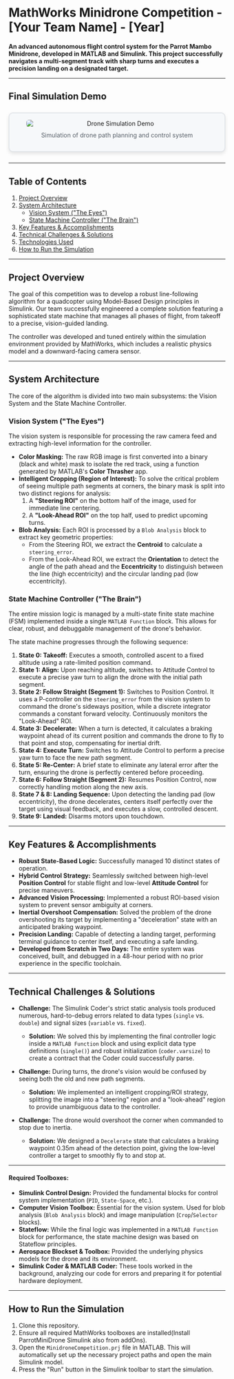# MathWorks Minidrone Competition - [Your Team Name] - [Year]

**An advanced autonomous flight control system for the Parrot Mambo Minidrone, developed in MATLAB and Simulink. This project successfully navigates a multi-segment track with sharp turns and executes a precision landing on a designated target.**

---

## Final Simulation Demo

<div align="center" style="border: 2px solid #e1e4e8; border-radius: 10px; padding: 15px; background: #f6f8fa; box-shadow: 0 4px 8px rgba(0,0,0,0.1); margin: 25px 0;">
  <img src="https://github.com/user-attachments/assets/1195d681-0249-42e4-af46-91ecb5c3d417" 
       alt="Drone Simulation Demo" 
       style="max-width: 90%; height: auto; border-radius: 6px; display: block; margin: 0 auto;">
  <p style="margin-top: 10px; font-size: 14px; color: #586069;">Simulation of drone path planning and control system</p>
</div>

---

## Table of Contents
1.  [Project Overview](#project-overview)
2.  [System Architecture](#system-architecture)
    - [Vision System ("The Eyes")](#vision-system-the-eyes)
    - [State Machine Controller ("The Brain")](#state-machine-controller-the-brain)
3.  [Key Features & Accomplishments](#key-features--accomplishments)
4.  [Technical Challenges & Solutions](#technical-challenges--solutions)
5.  [Technologies Used](#technologies-used)
6.  [How to Run the Simulation](#how-to-run-the-simulation)

---

## Project Overview

The goal of this competition was to develop a robust line-following algorithm for a quadcopter using Model-Based Design principles in Simulink. Our team successfully engineered a complete solution featuring a sophisticated state machine that manages all phases of flight, from takeoff to a precise, vision-guided landing.

The controller was developed and tuned entirely within the simulation environment provided by MathWorks, which includes a realistic physics model and a downward-facing camera sensor.

---

## System Architecture

The core of the algorithm is divided into two main subsystems: the Vision System and the State Machine Controller.

### Vision System ("The Eyes")

The vision system is responsible for processing the raw camera feed and extracting high-level information for the controller.

- **Color Masking:** The raw RGB image is first converted into a binary (black and white) mask to isolate the red track, using a function generated by MATLAB's **Color Thrasher** app.
- **Intelligent Cropping (Region of Interest):** To solve the critical problem of seeing multiple path segments at corners, the binary mask is split into two distinct regions for analysis:
    1.  A **"Steering ROI"** on the bottom half of the image, used for immediate line centering.
    2.  A **"Look-Ahead ROI"** on the top half, used to predict upcoming turns.
- **Blob Analysis:** Each ROI is processed by a `Blob Analysis` block to extract key geometric properties:
    - From the Steering ROI, we extract the **Centroid** to calculate a `steering_error`.
    - From the Look-Ahead ROI, we extract the **Orientation** to detect the angle of the path ahead and the **Eccentricity** to distinguish between the line (high eccentricity) and the circular landing pad (low eccentricity).

### State Machine Controller ("The Brain")

The entire mission logic is managed by a multi-state finite state machine (FSM) implemented inside a single `MATLAB Function` block. This allows for clear, robust, and debuggable management of the drone's behavior.

The state machine progresses through the following sequence:

1.  **State 0: Takeoff:** Executes a smooth, controlled ascent to a fixed altitude using a rate-limited position command.
2.  **State 1: Align:** Upon reaching altitude, switches to Attitude Control to execute a precise yaw turn to align the drone with the initial path segment.
3.  **State 2: Follow Straight (Segment 1):** Switches to Position Control. It uses a P-controller on the `steering_error` from the vision system to command the drone's sideways position, while a discrete integrator commands a constant forward velocity. Continuously monitors the "Look-Ahead" ROI.
4.  **State 3: Decelerate:** When a turn is detected, it calculates a braking waypoint ahead of its current position and commands the drone to fly to that point and stop, compensating for inertial drift.
5.  **State 4: Execute Turn:** Switches to Attitude Control to perform a precise yaw turn to face the new path segment.
6.  **State 5: Re-Center:** A brief state to eliminate any lateral error after the turn, ensuring the drone is perfectly centered before proceeding.
7.  **State 6: Follow Straight (Segment 2):** Resumes Position Control, now correctly handling motion along the new axis.
8.  **State 7 & 8: Landing Sequence:** Upon detecting the landing pad (low eccentricity), the drone decelerates, centers itself perfectly over the target using visual feedback, and executes a slow, controlled descent.
9.  **State 9: Landed:** Disarms motors upon touchdown.

---

## Key Features & Accomplishments

- **Robust State-Based Logic:** Successfully managed 10 distinct states of operation.
- **Hybrid Control Strategy:** Seamlessly switched between high-level **Position Control** for stable flight and low-level **Attitude Control** for precise maneuvers.
- **Advanced Vision Processing:** Implemented a robust ROI-based vision system to prevent sensor ambiguity at corners.
- **Inertial Overshoot Compensation:** Solved the problem of the drone overshooting its target by implementing a "deceleration" state with an anticipated braking waypoint.
- **Precision Landing:** Capable of detecting a landing target, performing terminal guidance to center itself, and executing a safe landing.
- **Developed from Scratch in Two Days:** The entire system was conceived, built, and debugged in a 48-hour period with no prior experience in the specific toolchain.

---

## Technical Challenges & Solutions

- **Challenge:** The Simulink Coder's strict static analysis tools produced numerous, hard-to-debug errors related to data types (`single` vs. `double`) and signal sizes (`variable` vs. `fixed`).
    - **Solution:** We solved this by implementing the final controller logic inside a `MATLAB Function` block and using explicit data type definitions (`single()`) and robust initialization (`coder.varsize`) to create a contract that the Coder could successfully parse.

- **Challenge:** During turns, the drone's vision would be confused by seeing both the old and new path segments.
    - **Solution:** We implemented an intelligent cropping/ROI strategy, splitting the image into a "steering" region and a "look-ahead" region to provide unambiguous data to the controller.

- **Challenge:** The drone would overshoot the corner when commanded to stop due to inertia.
    - **Solution:** We designed a `Decelerate` state that calculates a braking waypoint 0.35m ahead of the detection point, giving the low-level controller a target to smoothly fly to and stop at.

---

#### Required Toolboxes:
- **Simulink Control Design:** Provided the fundamental blocks for control system implementation (`PID`, `State-Space`, etc.).
- **Computer Vision Toolbox:** Essential for the vision system. Used for blob analysis (`Blob Analysis` block) and image manipulation (`Crop`/`Selector` blocks).
- **Stateflow:** While the final logic was implemented in a `MATLAB Function` block for performance, the state machine design was based on Stateflow principles.
- **Aerospace Blockset & Toolbox:** Provided the underlying physics models for the drone and its environment.
- **Simulink Coder & MATLAB Coder:** These tools worked in the background, analyzing our code for errors and preparing it for potential hardware deployment.

---

## How to Run the Simulation

1.  Clone this repository.
2.  Ensure all required MathWorks toolboxes are installed(Install ParrotMiniDrone Simulink also from addOns).
3.  Open the `MinidroneCompetition.prj` file in MATLAB. This will automatically set up the necessary project paths and open the main Simulink model.
4.  Press the "Run" button in the Simulink toolbar to start the simulation.
